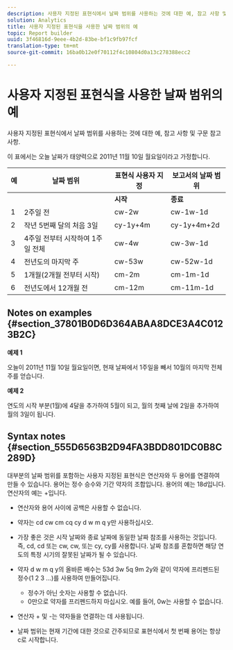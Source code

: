 ```yaml
---
description: 사용자 지정된 표현식에서 날짜 범위를 사용하는 것에 대한 예, 참고 사항 및 구문 참고 사항.
solution: Analytics
title: 사용자 지정된 표현식을 사용한 날짜 범위의 예
topic: Report builder
uuid: 3f46816d-9eee-4b2d-83be-bf1c9fb97fcf
translation-type: tm+mt
source-git-commit: 16ba0b12e0f70112f4c10804d0a13c278388ecc2

---
```



# 사용자 지정된 표현식을 사용한 날짜 범위의 예

사용자 지정된 표현식에서 날짜 범위를 사용하는 것에 대한 예, 참고 사항 및 구문 참고 사항.

이 표에서는 오늘 날짜가 태양력으로 2011년 11월 10일 월요일이라고 가정합니다.

| 예 | 날짜 범위 | 표현식 사용자 지정 | 보고서의 날짜 범위 |
|---|---|---|---|
|  |  | **시작** | **종료** |  |
| 1 | 2주일 전 | cw-2w | cw-1w-1d | 10월 26일 - 11월 1일 |
| 2 | 작년 5번째 달의 처음 3일 | cy-1y+4m | cy-1y+4m+2d | 2010년 5월 1일 - 5월 3일 |
| 3 | 4주일 전부터 시작하여 1주일 전체 | cw-4w | cw-3w-1d | 10월 12일 - 10월 18일 |
| 4 | 전년도의 마지막 주 | cw-53w | cw-52w-1d | 2010년 11월 - 11월 9일 |
| 5 | 1개월(2개월 전부터 시작) | cm-2m | cm-1m-1d | 9월 1일 - 9월 30일 |
| 6 | 전년도에서 12개월 전 | cm-12m | cm-11m-1d | 2010년 11월 1일 - 11월 30일 |

## Notes on examples {#section_37801B0D6D364ABAA8DCE3A4C0123B2C}

**예제 1**

오늘이 2011년 11월 10일 월요일이면, 현재 날짜에서 1주일을 빼서 10월의 마지막 전체 주를 얻습니다.

**예제 2**

연도의 시작 부분(1월)에 4달을 추가하여 5월이 되고, 월의 첫째 날에 2일을 추가하여 월의 3일이 됩니다.

## Syntax notes {#section_555D6563B2D94FA3BDD801DC0B8C289D}

대부분의 날짜 범위를 포함하는 사용자 지정된 표현식은 연산자와 두 용어를 연결하여 만들 수 있습니다. 용어는 정수 승수와 기간 약자의 조합입니다. 용어의 예는 18d입니다. 연산자의 예는 +입니다.

* 연산자와 용어 사이에 공백은 사용할 수 없습니다.
* 약자는 cd cw cm cq cy d w m q y만 사용하십시오.
* 가장 좋은 것은 시작 날짜와 종료 날짜에 동일한 날짜 참조를 사용하는 것입니다. 즉, cd, cd 또는 cw, cw, 또는 cy, cy를 사용합니다. 날짜 참조를 혼합하면 해당 연도의 특정 시기의 잘못된 날짜가 될 수 있습니다.
* 약자 d w m q y의 올바른 배수는 53d 3w 5q 9m 2y와 같이 약자에 프리펜드된 정수(1 2 3 ...)를 사용하여 만들어집니다.

   * 정수가 아닌 숫자는 사용할 수 없습니다.
   * 0만으로 약자를 프리펜드하지 마십시오. 예를 들어, 0w는 사용할 수 없습니다.

* 연산자 + 및 -는 약자들을 연결하는 데 사용됩니다.
* 날짜 범위는 현재 기간에 대한 것으로 간주되므로 표현식에서 첫 번째 용어는 항상 c로 시작합니다.

